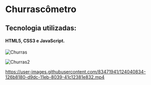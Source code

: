 # Churrascômetro
## Tecnologia utilizadas:
#### HTML5, CSS3 e JavaScript.

![Churras](https://user-images.githubusercontent.com/83471941/124039956-5067a600-d9da-11eb-85fb-a4a1dee2675f.png)

![Churras2](https://user-images.githubusercontent.com/83471941/124040499-69bd2200-d9db-11eb-9580-ad10ab40966b.png)


https://user-images.githubusercontent.com/83471941/124040834-126b8180-d9dc-11eb-8039-41c12381e832.mp4

